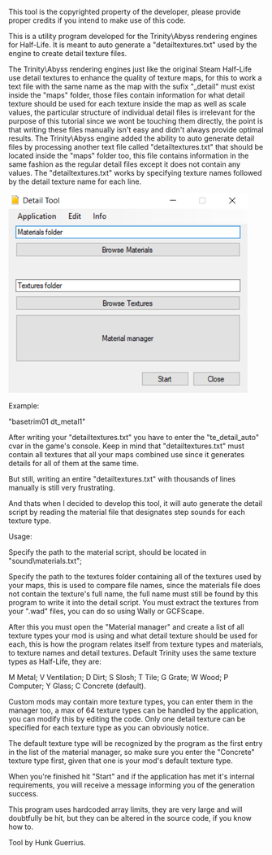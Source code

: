 This tool is the copyrighted property of the developer, please provide proper credits if you intend to make use of this code.

This is a utility program developed for the Trinity\Abyss rendering engines for Half-Life. It is meant to auto generate a "detailtextures.txt" used by the engine to create detail texture files.

The Trinity\Abyss rendering engines just like the original Steam Half-Life use detail textures to enhance the quality of texture maps, for this to work a text file with the same name as the map with the sufix "_detail" must exist inside the "maps" folder, those files contain information for what detail texture should be used for each texture inside the map as well as scale values, the particular structure of individual detail files is irrelevant for the purpose of this tutorial since we wont be touching them directly, the point is that writing these files manually isn't easy and didn't always provide optimal results. The Trinity\Abyss engine added the ability to auto generate detail files by processing another text file called "detailtextures.txt" that should be located inside the "maps" folder too, this file contains information in the same fashion as the regular detail files except it does not contain any values. The "detailtextures.txt" works by specifying texture names followed by the detail texture name for each line.

![](/tools/Detail-Tool-v1.0.1/screenshot.png)

Example:

"basetrim01 dt_metal1"

After writing your "detailtextures.txt" you have to enter the "te_detail_auto" cvar in the game's console. Keep in mind that "detailtextures.txt" must contain all textures that all your maps combined use since it generates details for all of them at the same time.

But still, writing an entire "detailtextures.txt" with thousands of lines manually is still very frustrating.

And thats when I decided to develop this tool, it will auto generate the detail script by reading the material file that designates step sounds for each texture type.

Usage:

Specify the path to the material script, should be located in "sound\materials.txt";

Specify the path to the textures folder containing all of the textures used by your maps, this is used to compare file names, since the materials file does not contain the texture's full name, the full name must still be found by this program to write it into the detail script. You must extract the textures from your ".wad" files, you can do so using Wally or GCFScape.

After this you must open the "Material manager" and create a list of all texture types your mod is using and what detail texture should be used for each, this is how the program relates itself from texture types and materials, to texture names and detail textures. Default Trinity uses the same texture types as Half-Life, they are:

M Metal;
V Ventilation;
D Dirt;
S Slosh;
T Tile;
G Grate;
W Wood;
P Computer;
Y Glass;
C Concrete (default).

Custom mods may contain more texture types, you can enter them in the manager too, a max of 64 texture types can be handled by the application, you can modify this by editing the code. Only one detail texture can be specified for each texture type as you can obviously notice.

The default texture type will be recognized by the program as the first entry in the list of the material manager, so make sure you enter the "Concrete" texture type first, given that one is your mod's default texture type.

When you're finished hit "Start" and if the application has met it's internal requirements, you will receive a message informing you of the generation success.

This program uses hardcoded array limits, they are very large and will doubtfully be hit, but they can be altered in the source code, if you know how to.

Tool by Hunk Guerrius.